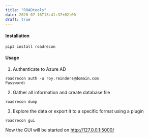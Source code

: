 ```yaml
---
title: "ROADtools"
date: 2020-07-16T13:41:37+02:00
draft: true
---
```


#### Installation
```
pip3 install roadrecon
```

#### Usage
1. Authenticate to Azure AD
```
roadrecon auth -u roy.reinders@domain.com
Password: 
```
2. Gather all information and create database file
```
roadrecon dump
```
3. Explore the data or export it to a specific format using a plugin
```
roadrecon gui
```
Now the GUI will be started on http://127.0.0.1:5000/